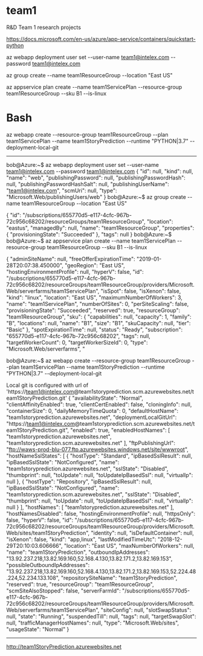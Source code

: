# team1
R&amp;D Team 1 research projects

https://docs.microsoft.com/en-us/azure/app-service/containers/quickstart-python

az webapp deployment user set --user-name team1@intelex.com --password team1@intelex.com

az group create --name team1ResourceGroup --location "East US"

az appservice plan create --name team1ServicePlan --resource-group team1ResourceGroup --sku B1 --is-linux


# Bash
az webapp create --resource-group team1ResourceGroup --plan team1ServicePlan --name team1StoryPrediction --runtime "PYTHON|3.7" --deployment-local-git


--------------


bob@Azure:~$ az webapp deployment user set --user-name team1@intelex.com --password team1@intelex.com
{
  "id": null,
  "kind": null,
  "name": "web",
  "publishingPassword": null,
  "publishingPasswordHash": null,
  "publishingPasswordHashSalt": null,
  "publishingUserName": "team1@intelex.com",
  "scmUri": null,
  "type": "Microsoft.Web/publishingUsers/web"
}
bob@Azure:~$ az group create --name team1ResourceGroup --location "East US"

{
  "id": "/subscriptions/655770d5-e117-4cfc-967b-72c956c68202/resourceGroups/team1ResourceGroup",
  "location": "eastus",
  "managedBy": null,
  "name": "team1ResourceGroup",
  "properties": {
    "provisioningState": "Succeeded"
  },
  "tags": null
}
bob@Azure:~$
bob@Azure:~$ az appservice plan create --name team1ServicePlan --resource-group team1ResourceGroup --sku B1 --is-linux

{
  "adminSiteName": null,
  "freeOfferExpirationTime": "2019-01-28T20:07:38.450000",
  "geoRegion": "East US",
  "hostingEnvironmentProfile": null,
  "hyperV": false,
  "id": "/subscriptions/655770d5-e117-4cfc-967b-72c956c68202/resourceGroups/team1ResourceGroup/providers/Microsoft.Web/serverfarms/team1ServicePlan",
  "isSpot": false,
  "isXenon": false,
  "kind": "linux",
  "location": "East US",
  "maximumNumberOfWorkers": 3,
  "name": "team1ServicePlan",
  "numberOfSites": 0,
  "perSiteScaling": false,
  "provisioningState": "Succeeded",
  "reserved": true,
  "resourceGroup": "team1ResourceGroup",
  "sku": {
    "capabilities": null,
    "capacity": 1,
    "family": "B",
    "locations": null,
    "name": "B1",
    "size": "B1",
    "skuCapacity": null,
    "tier": "Basic"
  },
  "spotExpirationTime": null,
  "status": "Ready",
  "subscription": "655770d5-e117-4cfc-967b-72c956c68202",
  "tags": null,
  "targetWorkerCount": 0,
  "targetWorkerSizeId": 0,
  "type": "Microsoft.Web/serverfarms",
  "

bob@Azure:~$ az webapp create --resource-group team1ResourceGroup --plan team1ServicePlan --name team1StoryPrediction --runtime "PYTHON|3.7" --deployment-local-git

Local git is configured with url of 'https://team1@intelex.com@team1storyprediction.scm.azurewebsites.net/team1StoryPrediction.git'
{
  "availabilityState": "Normal",
  "clientAffinityEnabled": true,
  "clientCertEnabled": false,
  "cloningInfo": null,
  "containerSize": 0,
  "dailyMemoryTimeQuota": 0,
  "defaultHostName": "team1storyprediction.azurewebsites.net",
  "deploymentLocalGitUrl": "https://team1@intelex.com@team1storyprediction.scm.azurewebsites.net/team1StoryPrediction.git",
  "enabled": true,
  "enabledHostNames": [
    "team1storyprediction.azurewebsites.net",
    "team1storyprediction.scm.azurewebsites.net"
  ],
  "ftpPublishingUrl": "ftp://waws-prod-blu-077.ftp.azurewebsites.windows.net/site/wwwroot",
  "hostNameSslStates": [
    {
      "hostType": "Standard",
      "ipBasedSslResult": null,
      "ipBasedSslState": "NotConfigured",
      "name": "team1storyprediction.azurewebsites.net",
      "sslState": "Disabled",
      "thumbprint": null,
      "toUpdate": null,
      "toUpdateIpBasedSsl": null,
      "virtualIp": null
    },
    {
      "hostType": "Repository",
      "ipBasedSslResult": null,
      "ipBasedSslState": "NotConfigured",
      "name": "team1storyprediction.scm.azurewebsites.net",
      "sslState": "Disabled",
      "thumbprint": null,
      "toUpdate": null,
      "toUpdateIpBasedSsl": null,
      "virtualIp": null
    }
  ],
  "hostNames": [
    "team1storyprediction.azurewebsites.net"
  ],
  "hostNamesDisabled": false,
  "hostingEnvironmentProfile": null,
  "httpsOnly": false,
  "hyperV": false,
  "id": "/subscriptions/655770d5-e117-4cfc-967b-72c956c68202/resourceGroups/team1ResourceGroup/providers/Microsoft.Web/sites/team1StoryPrediction",
  "identity": null,
  "isDefaultContainer": null,
  "isXenon": false,
  "kind": "app,linux",
  "lastModifiedTimeUtc": "2018-12-29T20:10:03.606666",
  "location": "East US",
  "maxNumberOfWorkers": null,
  "name": "team1StoryPrediction",
  "outboundIpAddresses": "13.92.237.218,13.82.169.160,52.168.4.130,13.82.171.2,13.82.169.153",
  "possibleOutboundIpAddresses": "13.92.237.218,13.82.169.160,52.168.4.130,13.82.171.2,13.82.169.153,52.224.48.224,52.234.133.108",
  "repositorySiteName": "team1StoryPrediction",
  "reserved": true,
  "resourceGroup": "team1ResourceGroup",
  "scmSiteAlsoStopped": false,
  "serverFarmId": "/subscriptions/655770d5-e117-4cfc-967b-72c956c68202/resourceGroups/team1ResourceGroup/providers/Microsoft.Web/serverfarms/team1ServicePlan",
  "siteConfig": null,
  "slotSwapStatus": null,
  "state": "Running",
  "suspendedTill": null,
  "tags": null,
  "targetSwapSlot": null,
  "trafficManagerHostNames": null,
  "type": "Microsoft.Web/sites",
  "usageState": "Normal"
}


----------

http://team1StoryPrediction.azurewebsites.net
